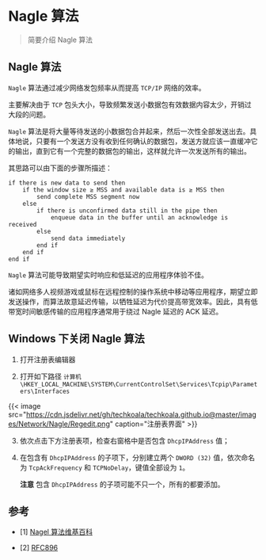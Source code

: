 # Nagle 算法


> 简要介绍 Nagle 算法

<!--more-->

## Nagle 算法

`Nagle` 算法通过减少网络发包频率从而提高 `TCP/IP` 网络的效率。

主要解决由于 `TCP` 包头大小，导致频繁发送小数据包有效数据内容太少，开销过大段的问题。

`Nagle` 算法是将大量等待发送的小数据包合并起来，然后一次性全部发送出去。具体地说，只要有一个发送方没有收到任何确认的数据包，发送方就应该一直缓冲它的输出，直到它有一个完整的数据包的输出，这样就允许一次发送所有的输出。

其思路可以由下面的步骤所描述：

```
if there is new data to send then
    if the window size ≥ MSS and available data is ≥ MSS then
        send complete MSS segment now
    else
        if there is unconfirmed data still in the pipe then
            enqueue data in the buffer until an acknowledge is received
        else
            send data immediately
        end if
    end if
end if
```

`Nagle` 算法可能导致期望实时响应和低延迟的应用程序体验不佳。

诸如网络多人视频游戏或鼠标在远程控制的操作系统中移动等应用程序，期望立即发送操作，而算法故意延迟传输，以牺牲延迟为代价提高带宽效率。因此，具有低带宽时间敏感传输的应用程序通常用于绕过 Nagle 延迟的 ACK 延迟。

## Windows 下关闭 Nagle 算法

1. 打开注册表编辑器

2. 打开如下路径 `计算机 \HKEY_LOCAL_MACHINE\SYSTEM\CurrentControlSet\Services\Tcpip\Parameters\Interfaces`
   
{{< image src="https://cdn.jsdelivr.net/gh/techkoala/techkoala.github.io@master/images/Network/Nagle/Regedit.png" caption="注册表界面" >}} 

3. 依次点击下方注册表项，检查右窗格中是否包含 `DhcpIPAddress` 值；

4. 在包含有 `DhcpIPAddress` 的子项下，分别建立两个 `DWORD (32)` 值，依次命名为 `TcpAckFrequency` 和 `TCPNoDelay`，键值全部设为 `1`。

    **注意** 包含 `DhcpIPAddress` 的子项可能不只一个，所有的都要添加。

## 参考

- [1] [Nagel 算法维基百科](https://en.wikipedia.org/wiki/Nagle%27s_algorithm)

- [2] [RFC896](https://www.ietf.org/rfc/rfc896.txt)
